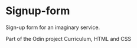 
# Signup-form
Sign-up form for an imaginary service.

Part of the Odin project Curriculum, HTML and CSS
